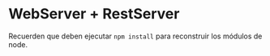 # WebServer + RestServer

Recuerden que deben ejecutar ```npm install``` para reconstruir los módulos de node.



